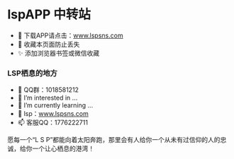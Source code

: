 # lspAPP 中转站
- :star2: 下载APP请点击：www.lspsns.com
- :panda_face: 收藏本页面防止丢失
- :sparkles: 添加浏览器书签或微信收藏

### LSP栖息的地方

- 👋 QQ群：1018581212
- 👀 I’m interested in ...
- 🌱 I’m currently learning ...
- 💞️ lsp：www.lspsns.com
- 📫 客服QQ：1776222711

愿每一个“L S P”都能向着太阳奔跑，那里会有人给你一个从未有过信仰的人的忠诚，给你一个让心栖息的港湾！

<!---
TANG2T/TANG2T is a ✨ special ✨ repository because its `README.md` (this file) appears on your GitHub profile.
You can click the Preview link to take a look at your changes.
--->
